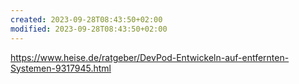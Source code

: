 ```yaml
---
created: 2023-09-28T08:43:50+02:00
modified: 2023-09-28T08:43:50+02:00
---
```


https://www.heise.de/ratgeber/DevPod-Entwickeln-auf-entfernten-Systemen-9317945.html
